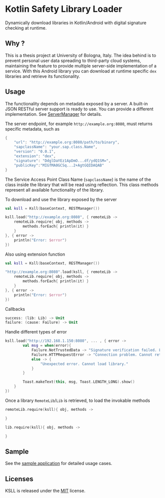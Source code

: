 # Kotlin Safety Library Loader

Dynamically download libraries in Kotlin/Android with digital signature checking at runtime.

## Why ? 

This is a thesis project at University of Bologna, Italy. 
The idea behind is to prevent personal user data spreading to third-party cloud systems, 
maintaining the feature to provide multiple server-side implementation of a service.
With this Android library you can download at runtime specific `dex` libraries and
retrieve its functionality.

## Usage

The functionality depends on metadata exposed by a server.
A built-in JSON RESTful server support is ready to use.
You can provide a different implementation. See [ServerManager](https://github.com/arabello/KSLL/blob/master/ksll/src/main/java/it/matteopellegrino/ksll/servermanager/ServerManager.kt) for details.
 
The server endpoint, for example `http://example.org:8080`, must returns specific metadata, such as

``` Kotlin
{
    "url": "http://example.org:8080/path/to/binary",
    "sapclassName": "your.sap.class.Name",
    "version": "0.0.1",
    "extension": "dex",
    "signature": "DdglDaYEz1ApDmO...df/ydQ1SM=",
    "publicKey":"MIGfMA0GCSq...2+AgtGQIDAQAB"
}
```

The Service Access Point Class Name (`sapclassName`) is the name of the class inside the library 
that will be read using reflection. This class methods represent all available functionality of the library.


To download and use the library exposed by the server

``` Kotlin
val ksll = Ksll(baseContext, RESTManager())

ksll.load("http://example.org:8080", { remoteLib ->
	remoteLib.require{ obj, methods ->
		methods.forEach{ println(it) }
	}
}, { error ->
	println("Error: $error")	
})

```

Also using extension function

``` Kotlin
val ksll = Ksll(baseContext, RESTManager())

"http://example.org:8080".load(ksll, { remoteLib ->
	remoteLib.require{ obj, methods ->
		methods.forEach{ println(it) }
	}
}, { error ->
	println("Error: $error")	
})

```

Callbacks

``` Kotlin
success: (lib: Lib) -> Unit
failure: (cause: Failure) -> Unit
```

Handle different types of error

``` Kotlin
﻿ksll.load("http://192.168.1.150:8080", ... , { error ->
        val msg = when(error){
            Failure.NotTrustedData -> "Signature verification failed. Library not trusted."
            Failure.HTTPRequestError -> "Connection problem. Cannot retrieve library."
            else -> {
                "Unexpected error. Cannot load library."
            }
        }

        Toast.makeText(this, msg, Toast.LENGTH_LONG).show()
    }
})
```

Once a library `RemoteLib`/`Lib` is retrieved, to load the invokable methods

``` Kotlin
remoteLib.require(ksll){ obj, methods ->

}

lib.require(ksll){ obj, methods ->

}
```

## Sample

See the [sample application](https://github.com/arabello/KSLL/tree/master/sample) for detailed usage cases.

## Licenses

KSLL is released under the [MIT](http://opensource.org/licenses/MIT) license.